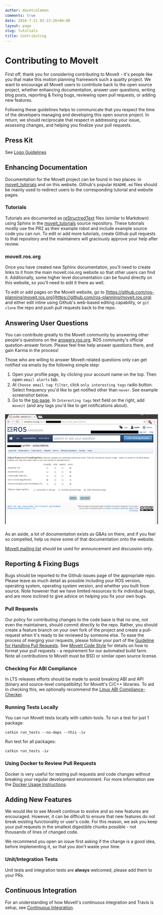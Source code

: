 ```yaml
---
author: davetcoleman
comments: true
date: 2016-7-21 02:13:26+00:00
layout: page
slug: tutorials
title: Contributing
---
```


# Contributing to MoveIt

First off, thank you for considering contributing to MoveIt - it's people like you that make this motion planning framework such a quality project. We want to encourage all MoveIt users to contribute back to the open source project, whether enhancing documentation, answer user questions, writing blog posts, reporting & fixing bugs, reviewing open pull requests, or adding new features.

Following these guidelines helps to communicate that you respect the time of the developers managing and developing this open source project. In return, we should reciprocate that respect in addressing your issue, assessing changes, and helping you finalize your pull requests.

## Press Kit

See [Logo Guidelines](/about/press_kit)

## Enhancing Documentation

Documentation for the MoveIt project can be found in two places: in [moveit_tutorials](https://github.com/ros-planning/moveit_tutorials) and on this website. Github's popular ``README.md`` files should be mainly used to redirect users to the corresponding tutorial and website pages.

### Tutorials

Tutorials are documented as [reStructredText](http://docutils.sourceforge.net/rst.html) files (similar to Markdown) using Sphinx in the [moveit_tutorials](https://github.com/ros-planning/moveit_tutorials) source repository. These tutorials mostly use the PR2 as their example robot and include example source code you can run. To edit or add more tutorials, create Github pull requests to that repository and the maintainers will graciously approve your help after review.

### moveit.ros.org

Once you have created new Sphinx documentation, you'll need to create links to it from the main moveit.ros.org website so that other users can find it. Additionally, some higher level documentation can be found directly on this website, so you'll need to edit it there as well.

To edit or add pages on the MoveIt website, go to [https://github.com/ros-planning/moveit.ros.org](https://github.com/ros-planning/moveit.ros.org) and either edit inline using Github's web-based editing capability, or ``git clone`` the repo and push pull requests back to the repo.

## Answering User Questions

You can contribute greatly to the MoveIt community by answering other people's questions on the [answers.ros.org](http://answers.ros.org/questions/scope:all/sort:activity-desc/tags:moveit/page:1/), ROS community's official question-answer forum. Please feel free help answer questions there, and gain Karma in the process!

Those who are willing to answer MoveIt-related questions only can get notified via emails by the following simple step:

 1. Open your profile page, by clicking your account name on the top. Then open `email alerts` tab.
 2. At `Choose email tag filter`, click `only interesting tags` radio button. Select frequency you'd like to get notified other than `never`. See example screenshot below.
 3. Go to the [top page](http://answers.ros.org/questions/). In `Interesting tags` text field on the right, add `moveit` (and any tags you'd like to get notifications about).

 ![img](../../assets/images/answers.ros_config_receive-notification.png)

As an aside, a lot of documentation exists as Q&amp;As on there, and if you feel so compelled, help us move some of that documentation onto the website.

[MoveIt mailing list](https://groups.google.com/forum/#!forum/moveit-users) should be used for announcement and discussion only.

## Reporting & Fixing Bugs

Bugs should be reported to the Github issues page of the appropriate repo. Please leave as much detail as possible including your ROS version, operating system, operating system version, and whether you built from source. Note however that we have limited resources to fix individual bugs, and are more inclined to give advice on helping you fix your own bugs.

### Pull Requests

Our policy for contributing changes to the code base is that no one, not even the maintainers, should commit directly to the repo. Rather, you should create a feature branch on your own fork of the project and create a pull-request when it's ready to be reviewed by someone else. To ease the process of merging your requests, please follow your part of the [Guideline for Handling Pull Requests](pullrequests). See [MoveIt Code Style](code) for details on how to format your pull requests - a requirement for our automated build farm. Note all contributions to MoveIt must be BSD or similar open source license.

### Checking For ABI Compliance

In LTS releases efforts should be made to avoid breaking ABI and API (binary and source-level compatibility) for MoveIt's C/C++ libraries. To aid in checking this, we optionally recommend the [Linux ABI Compliance-Checker](http://ispras.linuxbase.org/index.php/ABI_compliance_checker).

### Running Tests Locally

You can run MoveIt tests locally with catkin-tools. To run a test for just 1 package:

    catkin run_tests --no-deps --this -iv

Run test for all packages:

    catkin run_tests -iv

### Using Docker to Review Pull Requests

Docker is very useful for testing pull requests and code changes without breaking your regular development environment. For more information see the [Docker Usage Instructions](/install/docker).

## Adding New Features

We would like to see MoveIt continue to evolve and so new features are encouraged. However, it can be difficult to ensure that new features do not break existing functionality or user's code. For this reason, we ask you keep your pull requests in the smallest digestible chunks possible - not thousands of lines of changed code.

We recommend you open an issue first asking if the change is a good idea, before implementing it, so that you don't waste your time.

### Unit/Integration Tests

Unit tests and integration tests are **always** welcomed, please add them to your PRs.

## Continuous Integration

For an understanding of how MoveIt's continuous integration and Travis is setup, see [Continuous Integration](continuous_integration/).
